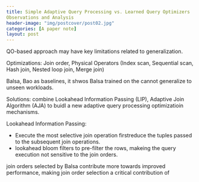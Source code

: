 ```yaml
---
title: Simple Adaptive Query Processing vs. Learned Query Optimizers
Observations and Analysis
header-image: "img/postcover/post02.jpg"
categories: [A paper note]
layout: post
---
```




QO-based approach may have key limitations related to generalization.

Optimizations: Join order, Physical Operators (Index scan, Sequential scan, Hash join, Nested loop join, Merge join)

Balsa, Bao as baselines, it shwos Balsa trained on the cannot generalize to unseen workloads.



Solutions: combine Lookahead Information Passing (LIP), Adaptive Join Algorithm (AJA) to buidl a new adaptive query processing optimizatioin mechanisms.



Lookahead Information Passing:



- Execute the most selective join operation firstreduce the tuples passed to the subsequent join operations.
- lookahead bloom filters to pre-filter the rows, makeing the query execution not sensitive to the join orders.



join orders selected by Balsa contribute more towards improved performance, making join order selection a critical contribution of
